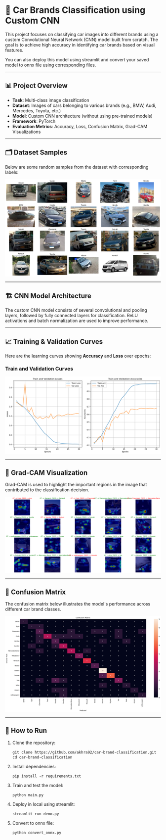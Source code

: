 # 🚗 Car Brands Classification using Custom CNN

This project focuses on classifying car images into different brands using a custom Convolutional Neural Network (CNN) model built from scratch. The goal is to achieve high accuracy in identifying car brands based on visual features.

You can also deploy this model using streamlit and convert your saved model to onnx file using corresponding files.

---

## 📊 Project Overview

- **Task**: Multi-class image classification
- **Dataset**: Images of cars belonging to various brands (e.g., BMW, Audi, Mercedes, Toyota, etc.)
- **Model**: Custom CNN architecture (without using pre-trained models)
- **Framework**: PyTorch
- **Evaluation Metrics**: Accuracy, Loss, Confusion Matrix, Grad-CAM Visualizations

---

## 🗂️ Dataset Samples

Below are some random samples from the dataset with corresponding labels:

![Dataset Samples](assets/samples1.png)

---

## 🏗️ CNN Model Architecture

The custom CNN model consists of several convolutional and pooling layers, followed by fully connected layers for classification. ReLU activations and batch normalization are used to improve performance.

---

## 📈 Training & Validation Curves

Here are the learning curves showing **Accuracy** and **Loss** over epochs:

### Train and Validation Curves
![Curves](assets/plots1.png)

---

## 🧠 Grad-CAM Visualization

Grad-CAM is used to highlight the important regions in the image that contributed to the classification decision.

![Grad-CAM Visualization](assets/gradcam1.png)

---

## 🧮 Confusion Matrix

The confusion matrix below illustrates the model's performance across different car brand classes.

![Confusion Matrix](assets/confusion1.png)

---


## 🚀 How to Run

1. Clone the repository:
   
   ```
   git clone https://github.com/akhra92/car-brand-classification.git
   cd car-brand-classification
   ```

3. Install dependencies:

   ```
   pip install -r requirements.txt
   ```
   
4. Train and test the model:

   ```
   python main.py
   ```

5. Deploy in local using streamlit:
   
   ```
   streamlit run demo.py
   ```

6. Convert to onnx file:
   
   ```
   python convert_onnx.py
   ```



